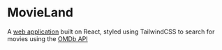 # MovieLand
A [web application](https://movieland-masif.netlify.app/) built on React, styled using TailwindCSS to search for movies using the [OMDb API](https://www.omdbapi.com/)
